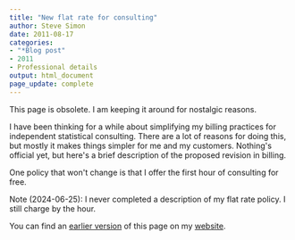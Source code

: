 ```yaml
---
title: "New flat rate for consulting"
author: Steve Simon
date: 2011-08-17
categories:
- "*Blog post"
- 2011
- Professional details
output: html_document
page_update: complete
---
```


This page is obsolete. I am keeping it around for nostalgic reasons.

I have been thinking for a while about simplifying my billing practices for independent statistical consulting. There are a lot of reasons for doing this, but mostly it makes things simpler for me and my customers. Nothing's official yet, but here's a brief description of the proposed revision in billing.

One policy that won't change is that I offer the first hour of consulting for free.

Note (2024-06-25): I never completed a description of my flat rate policy. I still charge by the hour. 

You can find an [earlier version][sim1] of this page on my [website][sim2].

[sim1]: http://www.pmean.com/11/NewFlatRate.html
[sim2]: http://www.pmean.com
